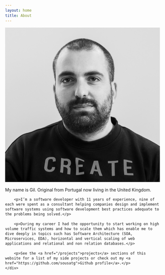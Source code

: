 ```yaml
---
layout: home
title: About
---
```


<div class="row">
    <div class="col-xs-5">
        <img src="/images/gil.jpg" />
    </div>
    <div class="col-xs-7">
        <p>My name is Gil. Original from Portugal now living in the United Kingdom.</p>

        <p>I’m a software developer with 11 years of experience, nine of each were spent as a consultant helping companies design and implement software systems using software development best practices adequate to the problems being solved.</p>

        <p>During my career I had the opportunity to start working on high volume traffic systems and how to scale them which has enable me to dive deeply in topics such has Software Architecture (SOA, Microservices, EDA), horizontal and vertical scaling of web applications and relational and non relation databases.</p>

        <p>See the <a href="/projects">projects</a> sections of this website for a list of my side projects or check out my <a href="https://github.com/sousatg">Github profile</a>.</p>
    </div>

</div>

<!--
<div style="margin: 20px 0;" />

<div class="row">
    <div class="col-xs-12">
        <h3>Core Technology</h3>
    </div>
</div>
<div class="row">
    <div class="col-xs-6">
        <ul>
            <li>DDD, CQRS, Event Sourcing</li>
            <li>PHP, Symfony, PHPUnit</li>
            <li>Python, Flask, Selenium, Splinter</li>
            <li>NodeJS, Express, Serverless</li>
            <li>AWS, Azure, Docker, Kubernets</li>
            <li>MySQL, MongoDB, Postgres</li>
            <li>Jenkins, TeamCity</li>
        </ul>
    </div>
</div>
-->
